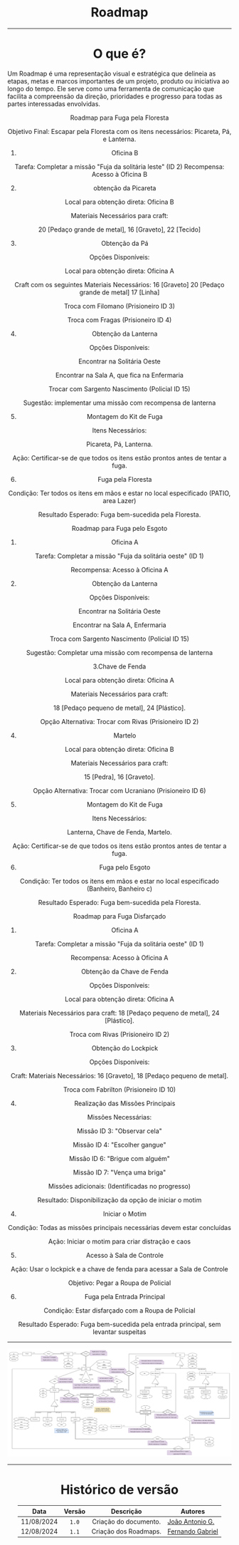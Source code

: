 <center>

# Roadmap

</center>

---
<center>

# O que é?

</center>

Um Roadmap é uma representação visual e estratégica que delineia as etapas, metas e marcos importantes de um projeto, produto ou iniciativa ao longo do tempo. Ele serve como uma ferramenta de comunicação que facilita a compreensão da direção, prioridades e progresso para todas as partes interessadas envolvidas.

</center>

</center>

<div align="center">
Roadmap para Fuga pela Floresta

Objetivo Final:
Escapar pela Floresta com os itens necessários: Picareta, Pá, e Lanterna.
1. Oficina B 

Tarefa: Completar a missão "Fuja da solitária leste" (ID 2)
Recompensa: Acesso à Oficina B

2. obtenção da Picareta

Local para obtenção direta: Oficina B

Materiais Necessários para craft:

20 [Pedaço grande de metal],
16 [Graveto],
22 [Tecido]

3. Obtenção da Pá

Opções Disponíveis:

Local para obtenção direta: Oficina A

Craft com os seguintes Materiais Necessários:
16 [Graveto]
20 [Pedaço grande de metal]
17 [Linha]

Troca com Filomano (Prisioneiro ID 3)

Troca com Fragas (Prisioneiro ID 4)

4. Obtenção da Lanterna

Opções Disponíveis:

Encontrar na Solitária Oeste

Encontrar na Sala A, que fica na Enfermaria

Trocar com Sargento Nascimento (Policial ID 15)

Sugestão: implementar uma missão com recompensa de lanterna

5. Montagem do Kit de Fuga

Itens Necessários:

Picareta,
Pá,
Lanterna.

Ação: Certificar-se de que todos os itens estão prontos antes de tentar a fuga.

6. Fuga pela Floresta

Condição: Ter todos os itens em mãos e estar no local especificado (PATIO, area Lazer)

Resultado Esperado: Fuga bem-sucedida pela Floresta.


Roadmap para Fuga pelo Esgoto

1. Oficina A 

Tarefa: Completar a missão "Fuja da solitária oeste" (ID 1)

Recompensa: Acesso à Oficina A

2. Obtenção da Lanterna

Opções Disponíveis:

Encontrar na Solitária Oeste

Encontrar na Sala A, Enfermaria

Troca com Sargento Nascimento (Policial ID 15)

Sugestão: Completar uma missão com recompensa de lanterna

3.Chave de Fenda

Local para obtenção direta: Oficina A

Materiais Necessários para craft:

18 [Pedaço pequeno de metal],
24 [Plástico].

Opção Alternativa: Trocar com Rivas (Prisioneiro ID 2)

4. Martelo

Local para obtenção direta: Oficina B

Materiais Necessários para craft:

15 [Pedra],
16 [Graveto].

Opção Alternativa: Trocar com Ucraniano (Prisioneiro ID 6)

5. Montagem do Kit de Fuga

Itens Necessários:

Lanterna,
Chave de Fenda,
Martelo.

Ação: Certificar-se de que todos os itens estão prontos antes de tentar a fuga.

6. Fuga pelo Esgoto

Condição: Ter todos os itens em mãos e estar no local especificado (Banheiro, Banheiro c)

Resultado Esperado: Fuga bem-sucedida pela Floresta.

Roadmap para Fuga Disfarçado

1. Oficina A 

Tarefa: Completar a missão "Fuja da solitária oeste" (ID 1)

Recompensa: Acesso à Oficina A

2. Obtenção da Chave de Fenda

Opções Disponíveis:

Local para obtenção direta: Oficina A

Materiais Necessários para craft:
18 [Pedaço pequeno de metal],
24 [Plástico].

Troca com Rivas (Prisioneiro ID 2)

3. Obtenção do Lockpick

Opções Disponíveis:

Craft:
Materiais Necessários:
16 [Graveto],
18 [Pedaço pequeno de metal].

Troca com Fabrilton (Prisioneiro ID 10)

4. Realização das Missões Principais

Missões Necessárias:

Missão ID 3: "Observar cela"

Missão ID 4: "Escolher gangue"

Missão ID 6: "Brigue com alguém"

Missão ID 7: "Vença uma briga"

Missões adicionais: (Identificadas no progresso)

Resultado: Disponibilização da opção de iniciar o motim

4. Iniciar o Motim

Condição: Todas as missões principais necessárias devem estar concluídas

Ação: Iniciar o motim para criar distração e caos

5. Acesso à Sala de Controle

Ação: Usar o lockpick e a chave de fenda para acessar a Sala de Controle

Objetivo: Pegar a Roupa de Policial

6. Fuga pela Entrada Principal

Condição: Estar disfarçado com a Roupa de Policial

Resultado Esperado: Fuga bem-sucedida pela entrada principal, sem levantar suspeitas



---
<div align="center"><img src= "https://raw.githubusercontent.com/SBD1/2024.1-Prison-Trading/Pages/docs/assets/DERV2-6.png?raw=true"/></div>
</div>


---

<center>

# Histórico de versão

</center>

<div style="margin: 0 auto; width: fit-content;">

|    Data    | Versão |       Descrição       | Autores                                          |
| :--------: | :----: | :-------------------: | ------------------------------------------------ |
| 11/08/2024 | `1.0`  | Criação do documento. | [João Antonio G.](https://github.com/joaoseisei) |
| 12/08/2024 | `1.1`  | Criação dos Roadmaps. | [Fernando Gabriel](https://github.com/show-dawn) |

</div>